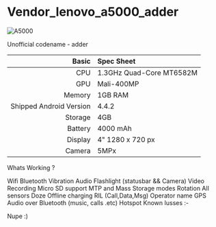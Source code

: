 # Vendor_lenovo_a5000_adder
![A5000](http://www.pinoytechnoguide.com/wp-content/uploads/2015/02/Lenovo-A5000.png)

Unofficial codename - adder

Basic   | Spec Sheet
-------:|:-------------------------
CPU     | 1.3GHz Quad-Core MT6582M
GPU     | Mali-400MP
Memory  | 1GB RAM
Shipped Android Version | 4.4.2
Storage | 4GB
Battery | 4000 mAh
Display | 4" 1280 x 720 px
Camera  | 5MPx

Whats Working ?

Wifi
Bluetooth
Vibration
Audio
Flashlight (statusbar && Camera)
Video Recording
Micro SD support
MTP and Mass Storage modes
Rotation
All sensors
Doze
Offline charging
RIL (Call,Data,Msg)
Operator name
GPS
Audio over Bluetooth (music, calls .etc)
Hotspot
Known Iusses :-

Nupe :)
